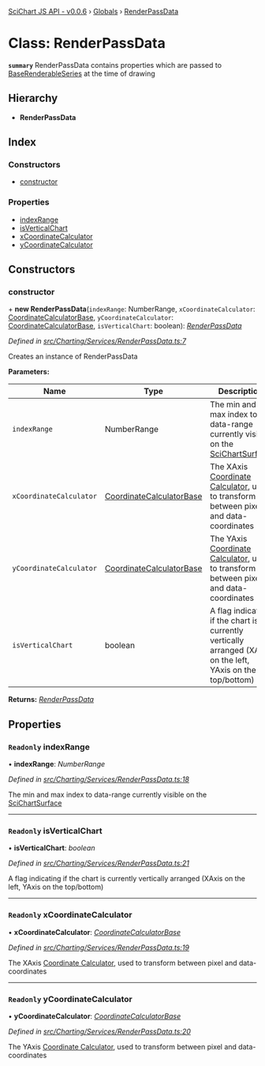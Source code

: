 [SciChart JS API - v0.0.6](../README.md) › [Globals](../globals.md) › [RenderPassData](renderpassdata.md)

# Class: RenderPassData

**`summary`** RenderPassData contains properties which are passed to [BaseRenderableSeries](baserenderableseries.md) at the time of drawing

## Hierarchy

* **RenderPassData**

## Index

### Constructors

* [constructor](renderpassdata.md#constructor)

### Properties

* [indexRange](renderpassdata.md#readonly-indexrange)
* [isVerticalChart](renderpassdata.md#readonly-isverticalchart)
* [xCoordinateCalculator](renderpassdata.md#readonly-xcoordinatecalculator)
* [yCoordinateCalculator](renderpassdata.md#readonly-ycoordinatecalculator)

## Constructors

###  constructor

\+ **new RenderPassData**(`indexRange`: NumberRange, `xCoordinateCalculator`: [CoordinateCalculatorBase](coordinatecalculatorbase.md), `yCoordinateCalculator`: [CoordinateCalculatorBase](coordinatecalculatorbase.md), `isVerticalChart`: boolean): *[RenderPassData](renderpassdata.md)*

*Defined in [src/Charting/Services/RenderPassData.ts:7](https://github.com/ABTSoftware/SciChart.Dev/blob/f6fba97af2/Web/src/SciChart/src/Charting/Services/RenderPassData.ts#L7)*

Creates an instance of RenderPassData

**Parameters:**

Name | Type | Description |
------ | ------ | ------ |
`indexRange` | NumberRange | The min and max index to data-range currently visible on the [SciChartSurface](scichartsurface.md) |
`xCoordinateCalculator` | [CoordinateCalculatorBase](coordinatecalculatorbase.md) | The XAxis [Coordinate Calculator](coordinatecalculatorbase.md), used to transform between pixel and data-coordinates |
`yCoordinateCalculator` | [CoordinateCalculatorBase](coordinatecalculatorbase.md) | The YAxis [Coordinate Calculator](coordinatecalculatorbase.md), used to transform between pixel and data-coordinates |
`isVerticalChart` | boolean | A flag indicating if the chart is currently vertically arranged (XAxis on the left, YAxis on the top/bottom)  |

**Returns:** *[RenderPassData](renderpassdata.md)*

## Properties

### `Readonly` indexRange

• **indexRange**: *NumberRange*

*Defined in [src/Charting/Services/RenderPassData.ts:18](https://github.com/ABTSoftware/SciChart.Dev/blob/f6fba97af2/Web/src/SciChart/src/Charting/Services/RenderPassData.ts#L18)*

The min and max index to data-range currently visible on the [SciChartSurface](scichartsurface.md)

___

### `Readonly` isVerticalChart

• **isVerticalChart**: *boolean*

*Defined in [src/Charting/Services/RenderPassData.ts:21](https://github.com/ABTSoftware/SciChart.Dev/blob/f6fba97af2/Web/src/SciChart/src/Charting/Services/RenderPassData.ts#L21)*

A flag indicating if the chart is currently vertically arranged (XAxis on the left, YAxis on the top/bottom)

___

### `Readonly` xCoordinateCalculator

• **xCoordinateCalculator**: *[CoordinateCalculatorBase](coordinatecalculatorbase.md)*

*Defined in [src/Charting/Services/RenderPassData.ts:19](https://github.com/ABTSoftware/SciChart.Dev/blob/f6fba97af2/Web/src/SciChart/src/Charting/Services/RenderPassData.ts#L19)*

The XAxis [Coordinate Calculator](coordinatecalculatorbase.md),
used to transform between pixel and data-coordinates

___

### `Readonly` yCoordinateCalculator

• **yCoordinateCalculator**: *[CoordinateCalculatorBase](coordinatecalculatorbase.md)*

*Defined in [src/Charting/Services/RenderPassData.ts:20](https://github.com/ABTSoftware/SciChart.Dev/blob/f6fba97af2/Web/src/SciChart/src/Charting/Services/RenderPassData.ts#L20)*

The YAxis [Coordinate Calculator](coordinatecalculatorbase.md),
used to transform between pixel and data-coordinates
